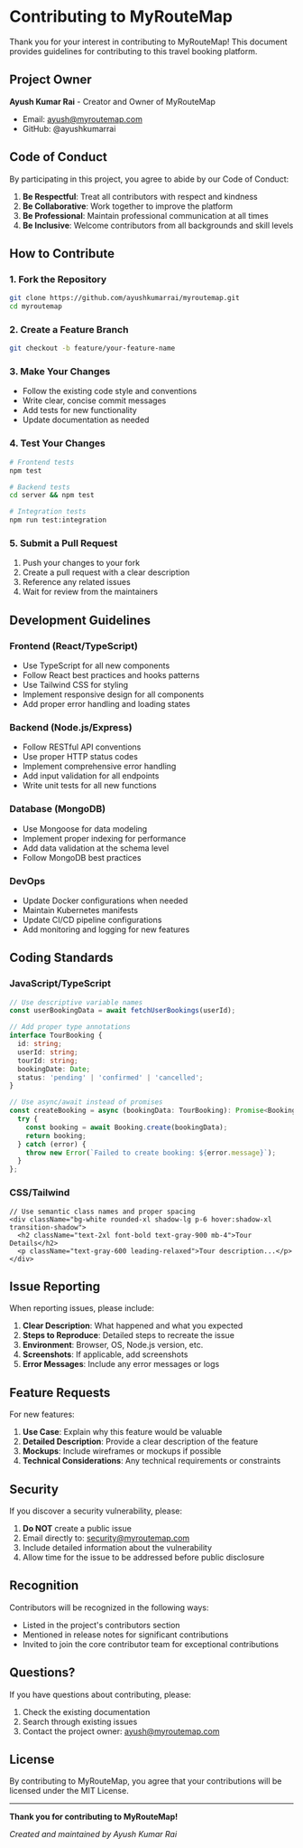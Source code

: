# Contributing to MyRouteMap

Thank you for your interest in contributing to MyRouteMap! This document provides guidelines for contributing to this travel booking platform.

## Project Owner

**Ayush Kumar Rai** - Creator and Owner of MyRouteMap
- Email: ayush@myroutemap.com
- GitHub: @ayushkumarrai

## Code of Conduct

By participating in this project, you agree to abide by our Code of Conduct:

1. **Be Respectful**: Treat all contributors with respect and kindness
2. **Be Collaborative**: Work together to improve the platform
3. **Be Professional**: Maintain professional communication at all times
4. **Be Inclusive**: Welcome contributors from all backgrounds and skill levels

## How to Contribute

### 1. Fork the Repository

```bash
git clone https://github.com/ayushkumarrai/myroutemap.git
cd myroutemap
```

### 2. Create a Feature Branch

```bash
git checkout -b feature/your-feature-name
```

### 3. Make Your Changes

- Follow the existing code style and conventions
- Write clear, concise commit messages
- Add tests for new functionality
- Update documentation as needed

### 4. Test Your Changes

```bash
# Frontend tests
npm test

# Backend tests
cd server && npm test

# Integration tests
npm run test:integration
```

### 5. Submit a Pull Request

1. Push your changes to your fork
2. Create a pull request with a clear description
3. Reference any related issues
4. Wait for review from the maintainers

## Development Guidelines

### Frontend (React/TypeScript)

- Use TypeScript for all new components
- Follow React best practices and hooks patterns
- Use Tailwind CSS for styling
- Implement responsive design for all components
- Add proper error handling and loading states

### Backend (Node.js/Express)

- Follow RESTful API conventions
- Use proper HTTP status codes
- Implement comprehensive error handling
- Add input validation for all endpoints
- Write unit tests for all new functions

### Database (MongoDB)

- Use Mongoose for data modeling
- Implement proper indexing for performance
- Add data validation at the schema level
- Follow MongoDB best practices

### DevOps

- Update Docker configurations when needed
- Maintain Kubernetes manifests
- Update CI/CD pipeline configurations
- Add monitoring and logging for new features

## Coding Standards

### JavaScript/TypeScript

```typescript
// Use descriptive variable names
const userBookingData = await fetchUserBookings(userId);

// Add proper type annotations
interface TourBooking {
  id: string;
  userId: string;
  tourId: string;
  bookingDate: Date;
  status: 'pending' | 'confirmed' | 'cancelled';
}

// Use async/await instead of promises
const createBooking = async (bookingData: TourBooking): Promise<Booking> => {
  try {
    const booking = await Booking.create(bookingData);
    return booking;
  } catch (error) {
    throw new Error(`Failed to create booking: ${error.message}`);
  }
};
```

### CSS/Tailwind

```tsx
// Use semantic class names and proper spacing
<div className="bg-white rounded-xl shadow-lg p-6 hover:shadow-xl transition-shadow">
  <h2 className="text-2xl font-bold text-gray-900 mb-4">Tour Details</h2>
  <p className="text-gray-600 leading-relaxed">Tour description...</p>
</div>
```

## Issue Reporting

When reporting issues, please include:

1. **Clear Description**: What happened and what you expected
2. **Steps to Reproduce**: Detailed steps to recreate the issue
3. **Environment**: Browser, OS, Node.js version, etc.
4. **Screenshots**: If applicable, add screenshots
5. **Error Messages**: Include any error messages or logs

## Feature Requests

For new features:

1. **Use Case**: Explain why this feature would be valuable
2. **Detailed Description**: Provide a clear description of the feature
3. **Mockups**: Include wireframes or mockups if possible
4. **Technical Considerations**: Any technical requirements or constraints

## Security

If you discover a security vulnerability, please:

1. **Do NOT** create a public issue
2. Email directly to: security@myroutemap.com
3. Include detailed information about the vulnerability
4. Allow time for the issue to be addressed before public disclosure

## Recognition

Contributors will be recognized in the following ways:

- Listed in the project's contributors section
- Mentioned in release notes for significant contributions
- Invited to join the core contributor team for exceptional contributions

## Questions?

If you have questions about contributing, please:

1. Check the existing documentation
2. Search through existing issues
3. Contact the project owner: ayush@myroutemap.com

## License

By contributing to MyRouteMap, you agree that your contributions will be licensed under the MIT License.

---

**Thank you for contributing to MyRouteMap!**

*Created and maintained by Ayush Kumar Rai*